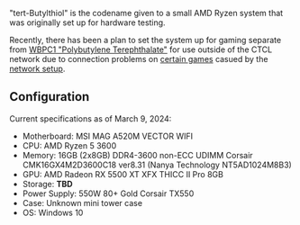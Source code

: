"tert-Butylthiol" is the codename given to a small AMD Ryzen system that was originally set up for hardware testing.

Recently, there has been a plan to set the system up for gaming separate from [WBPC1 "Polybutylene Terephthalate"](../pc_pbt) for use outside of the CTCL network due to connection problems on [certain games](https://support.rockstargames.com/articles/206210548/How-to-Resolve-Errors-in-GTA-Online-about-Strict-span-class-highlight-NAT-span-Type) casued by the [network setup](../srv_prm/).

## Configuration
Current specifications as of March 9, 2024:

- Motherboard: MSI MAG A520M VECTOR WIFI 
- CPU: AMD Ryzen 5 3600
- Memory: 16GB (2x8GB) DDR4-3600 non-ECC UDIMM Corsair CMK16GX4M2D3600C18 ver8.31 (Nanya Technology NT5AD1024M8B3)
- GPU: AMD Radeon RX 5500 XT XFX THICC II Pro 8GB
- Storage: **TBD**
- Power Supply: 550W 80+ Gold Corsair TX550
- Case: Unknown mini tower case
- OS: Windows 10

